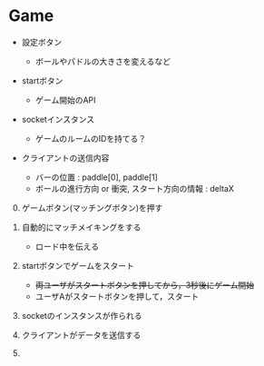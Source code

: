 # Game

- 設定ボタン
	- ボールやパドルの大きさを変えるなど
- startボタン
	- ゲーム開始のAPI

- socketインスタンス
	- ゲームのルームのIDを持てる？

- クライアントの送信内容
	- バーの位置 : paddle[0], paddle[1]
	- ボールの進行方向 or 衝突, スタート方向の情報 : deltaX

0. ゲームボタン(マッチングボタン)を押す
2. 自動的にマッチメイキングをする
	- ロード中を伝える
3. startボタンでゲームをスタート
	- ~~両ユーザがスタートボタンを押してから，3秒後にゲーム開始~~
	- ユーザAがスタートボタンを押して，スタート
	
4. socketのインスタンスが作られる
5. クライアントがデータを送信する
6. 
